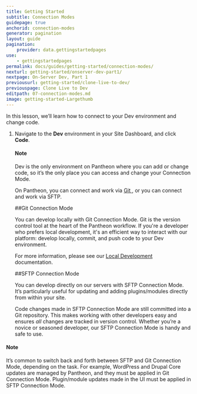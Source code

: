 ```yaml
---
title: Getting Started
subtitle: Connection Modes
guidepage: true
anchorid: connection-modes
generator: pagination
layout: guide
pagination:
    provider: data.gettingstartedpages
use:
    - gettingstartedpages
permalink: docs/guides/getting-started/connection-modes/
nexturl: getting-started/onserver-dev-part1/
nextpage: On-Server Dev, Part 1
previousurl: getting-started/clone-live-to-dev/
previouspage: Clone Live to Dev
editpath: 07-connection-modes.md
image: getting-started-Largethumb
---
```


In this lesson, we’ll learn how to connect to your Dev environment and change code.

1. Navigate to the **<span class="glyphicons glyphicons-wrench" aria-hidden="true"></span> Dev** environment in your Site Dashboard, and click **<span class="glyphicons glyphicons-embed-close" aria-hidden="true"></span> Code**.

    <div class="alert alert-info">
    <h4 class="info">Note</h4>
    <p>Dev is the only environment on Pantheon where you can add or change code, so it’s the only place you can access and change your Connection Mode.
    </p></div>

    On Pantheon, you can connect and work via <a href="https://git-scm.com/">Git <span class="glyphicons glyphicons-new-window-alt"></span></a>, or you can connect and work via SFTP.

    ##Git Connection Mode

    You can develop locally with Git Connection Mode. Git is the version control tool at the heart of the Pantheon workflow. If you're a developer who prefers local development, it's an efficient way to interact with our platform: develop locally, commit, and push code to your Dev environment.

    For more information, please see our <a href="/docs/local-development/">Local Development <span class="glyphicons glyphicons-new-window-alt"></span></a> documentation.

    ##SFTP Connection Mode

    You can develop directly on our servers with SFTP Connection Mode. It’s particularly useful for updating and adding plugins/modules directly from within your site.

    Code changes made in SFTP Connection Mode are still committed into a Git repository. This makes working with other developers easy and ensures _all_ changes are tracked in version control. Whether you’re a novice or seasoned developer, our SFTP Connection Mode is handy and safe to use.

    <div class="alert alert-info">
<h4 class="info">Note</h4>
<p>It’s common to switch back and forth between SFTP and Git Connection Mode, depending on the task. For example, WordPress and Drupal Core updates are managed by Pantheon, and they must be applied in Git Connection Mode. Plugin/module updates made in the UI must be applied in SFTP Connection Mode.</p></div>
